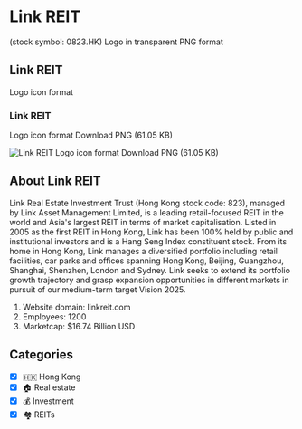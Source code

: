 # Link REIT
 (stock symbol: 0823.HK) Logo in transparent PNG format

## Link REIT
 Logo icon format

### Link REIT
 Logo icon format Download PNG (61.05 KB)

![Link REIT
 Logo icon format Download PNG (61.05 KB)](/img/orig/0823.HK-fa71df78.png)

## About Link REIT


Link Real Estate Investment Trust (Hong Kong stock code: 823), managed by Link Asset Management Limited, is a leading retail-focused REIT in the world and Asia's largest REIT in terms of market capitalisation. Listed in 2005 as the first REIT in Hong Kong, Link has been 100% held by public and institutional investors and is a Hang Seng Index constituent stock. From its home in Hong Kong, Link manages a diversified portfolio including retail facilities, car parks and offices spanning Hong Kong, Beijing, Guangzhou, Shanghai, Shenzhen, London and Sydney. Link seeks to extend its portfolio growth trajectory and grasp expansion opportunities in different markets in pursuit of our medium-term target Vision 2025.

1. Website domain: linkreit.com
2. Employees: 1200
3. Marketcap: $16.74 Billion USD


## Categories
- [x] 🇭🇰 Hong Kong
- [x] 🏠 Real estate
- [x] 💰 Investment
- [x] 🏘️ REITs
